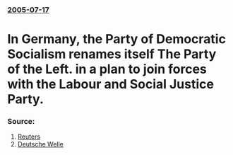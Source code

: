 ### [2005-07-17](/news/2005/07/17/index.md)

#  In Germany, the Party of Democratic Socialism renames itself The Party of the Left. in a plan to join forces with the Labour and Social Justice Party. 




### Source:

1. [Reuters](http://today.reuters.co.uk/news/newsArticle.aspx?type=worldNews&storyID=2005-07-17T153157Z_01_MOL755900_RTRUKOC_0_GERMANY-ELECTION-LEFT.xml)
2. [Deutsche Welle](http://www.dw-world.de/dw/article/0,1564,1651365,00.html)
